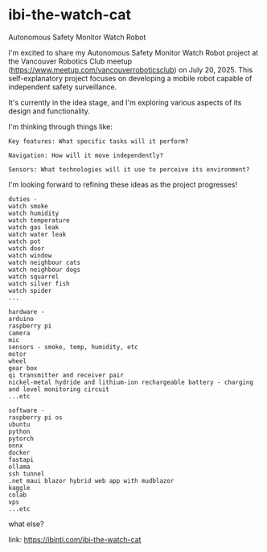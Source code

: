 # ibi-the-watch-cat

Autonomous Safety Monitor Watch Robot

I'm excited to share my Autonomous Safety Monitor Watch Robot project at the Vancouver Robotics Club meetup (https://www.meetup.com/vancouverroboticsclub) on July 20, 2025. This self-explanatory project focuses on developing a mobile robot capable of independent safety surveillance.

It's currently in the idea stage, and I'm exploring various aspects of its design and functionality.

I'm thinking through things like:

    Key features: What specific tasks will it perform?

    Navigation: How will it move independently?

    Sensors: What technologies will it use to perceive its environment?

I'm looking forward to refining these ideas as the project progresses!

```
duties -
watch smoke
watch humidity
watch temperature
watch gas leak
watch water leak
watch pot 
watch door
watch window
watch neighbour cats
watch neighbour dogs
watch squarrel
watch silver fish
watch spider
...

hardware -
arduino
raspberry pi
camera
mic
sensors - smoke, temp, humidity, etc 
motor
wheel
gear box
qi transmitter and receiver pair
nickel-metal hydride and lithium-ion rechargeable battery - charging and level monitoring circuit
...etc
```
```
software -
raspberry pi os
ubuntu
python
pytorch
onnx
docker
fastapi
ollama
ssh tunnel
.net maui blazor hybrid web app with mudblazor
kaggle
colab
vps
...etc
```
what else?

link: https://ibinti.com/ibi-the-watch-cat
